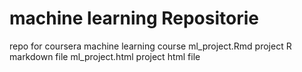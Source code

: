 # machine learning Repositorie
repo for coursera machine learning course
ml_project.Rmd  project R markdown file
ml_project.html project html file
